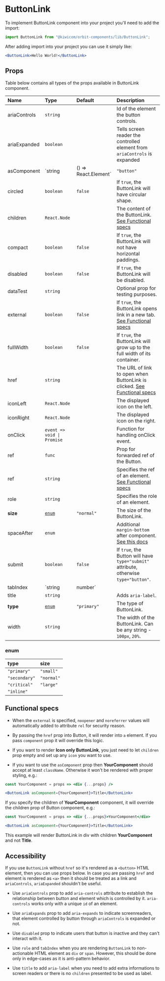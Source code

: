 # ButtonLink

To implement ButtonLink component into your project you'll need to add the import:

```jsx
import ButtonLink from "@kiwicom/orbit-components/lib/ButtonLink";
```

After adding import into your project you can use it simply like:

```jsx
<ButtonLink>Hello World!</ButtonLink>
```

## Props

Table below contains all types of the props available in ButtonLink component.

| Name         | Type                       | Default              | Description                                                                                                                                                    |
| :----------- | :------------------------- | :------------------- | :------------------------------------------------------------------------------------------------------------------------------------------------------------- |
| ariaControls | `string`                   |                      | Id of the element the button controls.                                                                                                                         |
| ariaExpanded | `boolean`                  |                      | Tells screen reader the controlled element from `ariaControls` is expanded                                                                                     |
| asComponent  | `string                    | () => React.Element` | `"button"`                                                                                                                                                     | The component used for the root node. |
| circled      | `boolean`                  | `false`              | If `true`, the ButtonLink will have circular shape.                                                                                                            |
| children     | `React.Node`               |                      | The content of the ButtonLink. [See Functional specs](#functional-specs)                                                                                       |
| compact      | `boolean`                  | `false`              | If `true`, the ButtonLink will not have horizontal paddings.                                                                                                   |
| disabled     | `boolean`                  | `false`              | If `true`, the ButtonLink will be disabled.                                                                                                                    |
| dataTest     | `string`                   |                      | Optional prop for testing purposes.                                                                                                                            |
| external     | `boolean`                  | `false`              | If `true`, the ButtonLink opens link in a new tab. [See Functional specs](#functional-specs)                                                                   |
| fullWidth    | `boolean`                  | `false`              | If `true`, the ButtonLink will grow up to the full width of its container.                                                                                     |
| href         | `string`                   |                      | The URL of link to open when ButtonLink is clicked. [See Functional specs](#functional-specs)                                                                  |
| iconLeft     | `React.Node`               |                      | The displayed icon on the left.                                                                                                                                |
| iconRight    | `React.Node`               |                      | The displayed icon on the right.                                                                                                                               |
| onClick      | `event => void \| Promise` |                      | Function for handling onClick event.                                                                                                                           |
| ref          | `func`                     |                      | Prop for forwarded ref of the Button.                                                                                                                          |
| ref          | `string`                   |                      | Specifies the ref of an element. [See Functional specs](#functional-specs)                                                                                     |
| role         | `string`                   |                      | Specifies the role of an element.                                                                                                                              |
| **size**     | [`enum`](#enum)            | `"normal"`           | The size of the ButtonLink.                                                                                                                                    |
| spaceAfter   | `enum`                     |                      | Additional `margin-bottom` after component. [See this docs](https://github.com/kiwicom/orbit/tree/master/packages/orbit-components/src/common/getSpacingToken) |
| submit       | `boolean`                  | `false`              | If `true`, the Button will have `type="submit"` attribute, otherwise `type="button"`.                                                                          |
| tabIndex     | `string                    | number`              |                                                                                                                                                                | Specifies the tab order of an element. |
| title        | `string`                   |                      | Adds `aria-label`.                                                                                                                                             |
| **type**     | [`enum`](#enum)            | `"primary"`          | The type of ButtonLink.                                                                                                                                        |
| width        | `string`                   |                      | The width of the ButtonLink. Can be any string - `100px`, `20%`.                                                                                               |

### enum

| type          | size       |
| :------------ | :--------- |
| `"primary"`   | `"small"`  |
| `"secondary"` | `"normal"` |
| `"critical"`  | `"large"`  |
| `"inline"`    |            |

## Functional specs

- When the `external` is specified, `noopener` and `noreferrer` values will automatically added to attribute `rel` for security reason.

- By passing the `href` prop into Button, it will render into `a` element. If you pass `component` prop it will override this logic.

- If you want to render **Icon only ButtonLink**, you just need to let `children` prop empty and set up any `icon` you want to use.

* If you want to use the `asComponent` prop then **YourComponent** should accept at least `className`. Otherwise it won't be rendered with proper styling, e.g.:

```jsx
const YourComponent = props => <div {...props} />

<ButtonLink asComponent={YourComponent}>Title</ButtonLink>
```

If you specify the children of **YourComponent** component, it will override the children prop of Button component, e.g.:

```jsx
const YourComponent = props => <div {...props}>YourComponent</div>

<ButtonLink asComponent={YourComponent}>Title</ButtonLink>
```

This example will render ButtonLink in div with children **YourComponent** and not **Title**.

## Accessibility

If you use `ButtonLink` without `href` so it's rendered as a `<button>` HTML element, then you can use props below. In case you are passing `href` and element is rendered as `<a>` then it should be treated as a link and `ariaControls`, `ariaExpanded` shouldn't be useful.

- Use `ariaControls` prop to add `aria-controls` attribute to establish the relationship between button and element which is controlled by it. `aria-controls` works only with a unique `id` of an element.

- Use `ariaExpands` prop to add `aria-expands` to indicate screenreaders, that element controlled by button through `ariaControls` is expanded or not.

- Use `disabled` prop to indicate users that button is inactive and they can't interact with it.

- Use `role` and `tabIndex` when you are rendering `ButtonLink` to non-actionable HTML element as `div` or `span`. However, this should be done only in edge-cases as it is anti-pattern behavior.

* Use `title` to add `aria-label` when you need to add extra informations to screen readers or there is no `children` presented to be used as label.
